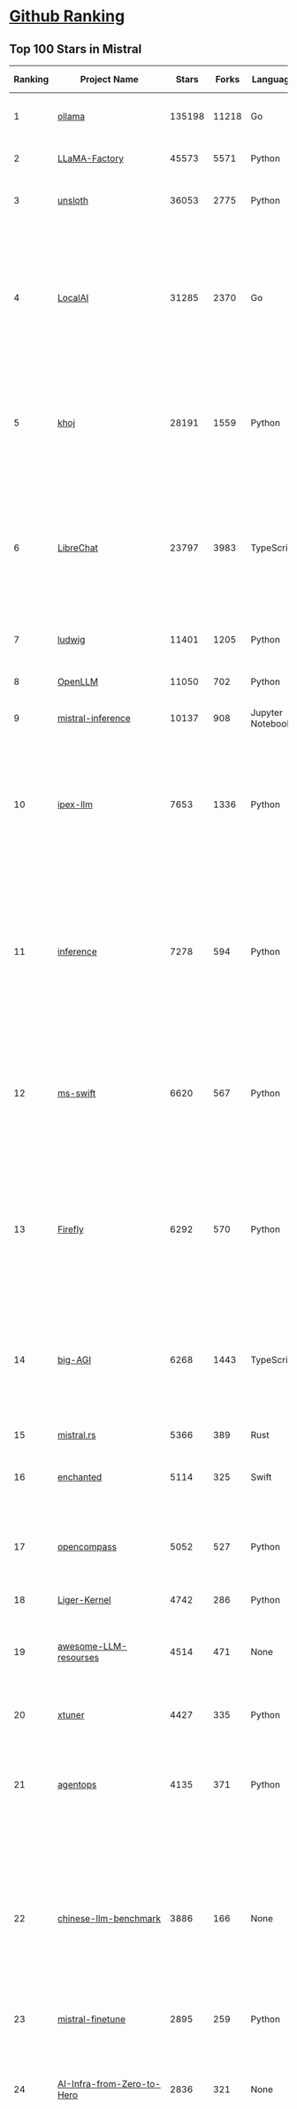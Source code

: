 [Github Ranking](../README.md)
==========

## Top 100 Stars in Mistral

| Ranking | Project Name | Stars | Forks | Language | Open Issues | Description | Last Commit |
| ------- | ------------ | ----- | ----- | -------- | ----------- | ----------- | ----------- |
| 1 | [ollama](https://github.com/ollama/ollama) | 135198 | 11218 | Go | 1467 | Get up and running with Llama 3.3, DeepSeek-R1, Phi-4, Gemma 3, and other large language models. | 2025-03-29T01:14:29Z |
| 2 | [LLaMA-Factory](https://github.com/hiyouga/LLaMA-Factory) | 45573 | 5571 | Python | 409 | Unified Efficient Fine-Tuning of 100+ LLMs & VLMs (ACL 2024) | 2025-03-28T09:44:39Z |
| 3 | [unsloth](https://github.com/unslothai/unsloth) | 36053 | 2775 | Python | 921 | Finetune Llama 3.3, DeepSeek-R1, Gemma 3 & Reasoning LLMs 2x faster with 70% less memory! 🦥 | 2025-03-27T07:26:19Z |
| 4 | [LocalAI](https://github.com/mudler/LocalAI) | 31285 | 2370 | Go | 416 | :robot: The free, Open Source alternative to OpenAI, Claude and others. Self-hosted and local-first. Drop-in replacement for OpenAI,  running on consumer-grade hardware. No GPU required. Runs gguf, transformers, diffusers and many more models architectures. Features: Generate Text, Audio, Video, Images, Voice Cloning, Distributed, P2P inference | 2025-03-28T21:37:18Z |
| 5 | [khoj](https://github.com/khoj-ai/khoj) | 28191 | 1559 | Python | 69 | Your AI second brain. Self-hostable. Get answers from the web or your docs. Build custom agents, schedule automations, do deep research. Turn any online or local LLM into your personal, autonomous AI (gpt, claude, gemini, llama, qwen, mistral). Get started - free. | 2025-03-28T19:53:10Z |
| 6 | [LibreChat](https://github.com/danny-avila/LibreChat) | 23797 | 3983 | TypeScript | 136 | Enhanced ChatGPT Clone: Features Agents, DeepSeek, Anthropic, AWS, OpenAI, Assistants API, Azure, Groq, o1, GPT-4o, Mistral, OpenRouter, Vertex AI, Gemini, Artifacts, AI model switching, message search, Code Interpreter, langchain, DALL-E-3, OpenAPI Actions, Functions, Secure Multi-User Auth, Presets, open-source for self-hosting. Active project. | 2025-03-28T23:27:39Z |
| 7 | [ludwig](https://github.com/ludwig-ai/ludwig) | 11401 | 1205 | Python | 38 | Low-code framework for building custom LLMs, neural networks, and other AI models | 2025-03-03T20:40:07Z |
| 8 | [OpenLLM](https://github.com/bentoml/OpenLLM) | 11050 | 702 | Python | 0 | Run any open-source LLMs, such as DeepSeek and Llama, as OpenAI compatible API endpoint in the cloud. | 2025-03-24T19:08:56Z |
| 9 | [mistral-inference](https://github.com/mistralai/mistral-inference) | 10137 | 908 | Jupyter Notebook | 121 | Official inference library for Mistral models | 2025-03-20T15:03:08Z |
| 10 | [ipex-llm](https://github.com/intel/ipex-llm) | 7653 | 1336 | Python | 1109 | Accelerate local LLM inference and finetuning (LLaMA, Mistral, ChatGLM, Qwen, DeepSeek, Mixtral, Gemma, Phi, MiniCPM, Qwen-VL, MiniCPM-V, etc.) on Intel XPU (e.g., local PC with iGPU and NPU, discrete GPU such as Arc, Flex and Max); seamlessly integrate with llama.cpp, Ollama, HuggingFace, LangChain, LlamaIndex, vLLM, DeepSpeed, Axolotl, etc. | 2025-03-28T09:21:53Z |
| 11 | [inference](https://github.com/xorbitsai/inference) | 7278 | 594 | Python | 166 | Replace OpenAI GPT with another LLM in your app by changing a single line of code. Xinference gives you the freedom to use any LLM you need. With Xinference, you're empowered to run inference with any open-source language models, speech recognition models, and multimodal models, whether in the cloud, on-premises, or even on your laptop. | 2025-03-27T14:25:47Z |
| 12 | [ms-swift](https://github.com/modelscope/ms-swift) | 6620 | 567 | Python | 491 | Use PEFT or Full-parameter to finetune 500+ LLMs (Qwen2.5, InternLM3, GLM4, Llama3.3, Mistral, Yi1.5, Baichuan2, DeepSeek-R1, ...) and 200+ MLLMs (Qwen2.5-VL, Qwen2.5-Omni, Qwen2-Audio, Llama3.2-Vision, Llava, InternVL2.5, MiniCPM-V-2.6, GLM4v, Xcomposer2.5, DeepSeek-VL2, Phi3.5-Vision, GOT-OCR2, ...). | 2025-03-28T15:44:35Z |
| 13 | [Firefly](https://github.com/yangjianxin1/Firefly) | 6292 | 570 | Python | 204 | Firefly: 大模型训练工具，支持训练Qwen2.5、Qwen2、Yi1.5、Phi-3、Llama3、Gemma、MiniCPM、Yi、Deepseek、Orion、Xverse、Mixtral-8x7B、Zephyr、Mistral、Baichuan2、Llma2、Llama、Qwen、Baichuan、ChatGLM2、InternLM、Ziya2、Vicuna、Bloom等大模型 | 2024-10-24T02:27:42Z |
| 14 | [big-AGI](https://github.com/enricoros/big-AGI) | 6268 | 1443 | TypeScript | 233 | AI suite powered by state-of-the-art models and providing advanced AI/AGI functions. It features AI personas, AGI functions, multi-model chats, text-to-image, voice, response streaming, code highlighting and execution, PDF import, presets for developers, much more. Deploy on-prem or in the cloud. | 2025-03-28T22:20:34Z |
| 15 | [mistral.rs](https://github.com/EricLBuehler/mistral.rs) | 5366 | 389 | Rust | 107 | Blazingly fast LLM inference. | 2025-03-29T01:26:00Z |
| 16 | [enchanted](https://github.com/gluonfield/enchanted) | 5114 | 325 | Swift | 89 | Enchanted is iOS and macOS app for chatting with private self hosted language models such as Llama2, Mistral or Vicuna using Ollama. | 2025-03-19T20:19:21Z |
| 17 | [opencompass](https://github.com/open-compass/opencompass) | 5052 | 527 | Python | 290 | OpenCompass is an LLM evaluation platform, supporting a wide range of models (Llama3, Mistral, InternLM2,GPT-4,LLaMa2, Qwen,GLM, Claude, etc) over 100+ datasets. | 2025-03-25T09:57:11Z |
| 18 | [Liger-Kernel](https://github.com/linkedin/Liger-Kernel) | 4742 | 286 | Python | 52 | Efficient Triton Kernels for LLM Training | 2025-03-28T23:23:53Z |
| 19 | [awesome-LLM-resourses](https://github.com/WangRongsheng/awesome-LLM-resourses) | 4514 | 471 | None | 0 | 🧑‍🚀 全世界最好的LLM资料总结（数据处理、模型训练、模型部署、o1 模型、MCP、小语言模型、视觉语言模型） \| Summary of the world's best LLM resources.  | 2025-03-28T05:54:42Z |
| 20 | [xtuner](https://github.com/InternLM/xtuner) | 4427 | 335 | Python | 214 | An efficient, flexible and full-featured toolkit for fine-tuning LLM (InternLM2, Llama3, Phi3, Qwen, Mistral, ...) | 2025-03-28T11:27:10Z |
| 21 | [agentops](https://github.com/AgentOps-AI/agentops) | 4135 | 371 | Python | 88 | Python SDK for AI agent monitoring, LLM cost tracking, benchmarking, and more. Integrates with most LLMs and agent frameworks including OpenAI Agents SDK, CrewAI, Langchain, Autogen, AG2, and CamelAI | 2025-03-28T15:45:46Z |
| 22 | [chinese-llm-benchmark](https://github.com/jeinlee1991/chinese-llm-benchmark) | 3886 | 166 | None | 28 | 目前已囊括203个大模型，覆盖chatgpt、gpt-4o、o3-mini、谷歌gemini、Claude3.5、智谱GLM-Zero、文心一言、qwen-max、百川、讯飞星火、商汤senseChat、minimax等商用模型， 以及DeepSeek-R1、qwq-32b、deepseek-v3、qwen2.5、llama3.3、phi-4、glm4、gemma3、mistral、书生internLM2.5等开源大模型。不仅提供能力评分排行榜，也提供所有模型的原始输出结果！ | 2025-03-27T10:54:46Z |
| 23 | [mistral-finetune](https://github.com/mistralai/mistral-finetune) | 2895 | 259 | Python | 32 | None | 2024-09-13T09:53:13Z |
| 24 | [AI-Infra-from-Zero-to-Hero](https://github.com/HuaizhengZhang/AI-Infra-from-Zero-to-Hero) | 2836 | 321 | None | 12 | 🚀 Awesome System for Machine Learning ⚡️ AI System Papers and Industry Practice. ⚡️ System for Machine Learning, LLM (Large Language Model), GenAI (Generative AI). 🍻 OSDI, NSDI, SIGCOMM, SoCC, MLSys, etc. 🗃️ Llama3, Mistral, etc. 🧑‍💻 Video Tutorials.  | 2024-08-14T05:12:47Z |
| 25 | [paperless-ai](https://github.com/clusterzx/paperless-ai) | 2789 | 101 | JavaScript | 9 | An automated document analyzer for Paperless-ngx using OpenAI API, Ollama, Deepseek-r1, Azure and all OpenAI API compatible Services to automatically analyze and tag your documents. | 2025-03-21T19:24:53Z |
| 26 | [xTuring](https://github.com/stochasticai/xTuring) | 2640 | 206 | Python | 10 | Build, customize and control you own LLMs. From data pre-processing to fine-tuning, xTuring provides an easy way to personalize open-source LLMs. Join our discord community: https://discord.gg/TgHXuSJEk6 | 2024-09-23T09:40:48Z |
| 27 | [lsp-ai](https://github.com/SilasMarvin/lsp-ai) | 2630 | 92 | Rust | 28 | LSP-AI is an open-source language server that serves as a backend for AI-powered functionality, designed to assist and empower software engineers, not replace them. | 2025-01-07T22:17:38Z |
| 28 | [secret-llama](https://github.com/abi/secret-llama) | 2605 | 164 | TypeScript | 18 | Fully private LLM chatbot that runs entirely with a browser with no server needed. Supports Mistral and LLama 3. | 2024-06-05T02:04:17Z |
| 29 | [elia](https://github.com/darrenburns/elia) | 2085 | 131 | Python | 12 | A snappy, keyboard-centric terminal user interface for interacting with large language models. Chat with ChatGPT, Claude, Llama 3, Phi 3, Mistral, Gemma and more. | 2024-10-10T19:12:52Z |
| 30 | [OnnxStream](https://github.com/vitoplantamura/OnnxStream) | 1927 | 89 | C++ | 55 | Lightweight inference library for ONNX files, written in C++. It can run Stable Diffusion XL 1.0 on a RPI Zero 2 (or in 298MB of RAM) but also Mistral 7B on desktops and servers. ARM, x86, WASM, RISC-V supported. Accelerated by XNNPACK. | 2025-03-18T05:20:30Z |
| 31 | [maid](https://github.com/Mobile-Artificial-Intelligence/maid) | 1906 | 208 | Dart | 11 | Maid is a cross-platform Flutter app for interfacing with GGUF / llama.cpp models locally, and with Ollama and OpenAI models remotely.  | 2025-03-28T02:38:33Z |
| 32 | [floneum](https://github.com/floneum/floneum) | 1806 | 93 | Rust | 39 | Instant, controllable, local pre-trained AI models in Rust | 2025-03-28T13:35:08Z |
| 33 | [Ollamac](https://github.com/kevinhermawan/Ollamac) | 1751 | 95 | Swift | 36 | Mac app for Ollama | 2025-03-12T22:28:22Z |
| 34 | [dialoqbase](https://github.com/n4ze3m/dialoqbase) | 1744 | 275 | TypeScript | 39 | Create chatbots with ease | 2024-10-15T14:24:20Z |
| 35 | [json_repair](https://github.com/mangiucugna/json_repair) | 1651 | 81 | Python | 0 | A python module to repair invalid JSON from LLMs | 2025-03-19T12:21:14Z |
| 36 | [papersgpt-for-zotero](https://github.com/papersgpt/papersgpt-for-zotero) | 1434 | 47 | JavaScript | 36 | Zotero chat PDF with AI, DeepSeek, GPT 4.5, ChatGPT, Claude, Gemini | 2025-03-26T02:05:15Z |
| 37 | [search2ai](https://github.com/fatwang2/search2ai) | 1259 | 192 | JavaScript | 17 | Help your LLMs online | 2025-02-19T16:26:01Z |
| 38 | [modelfusion](https://github.com/vercel/modelfusion) | 1244 | 88 | TypeScript | 33 | The TypeScript library for building AI applications. | 2024-07-19T15:17:19Z |
| 39 | [aws-genai-llm-chatbot](https://github.com/aws-samples/aws-genai-llm-chatbot) | 1205 | 367 | TypeScript | 23 | A modular and comprehensive solution to deploy a Multi-LLM and Multi-RAG powered chatbot (Amazon Bedrock, Anthropic, HuggingFace, OpenAI, Meta, AI21, Cohere, Mistral) using AWS CDK on AWS | 2025-03-25T14:53:11Z |
| 40 | [nextjs-ollama-llm-ui](https://github.com/jakobhoeg/nextjs-ollama-llm-ui) | 1165 | 282 | TypeScript | 13 | Fully-featured web interface for Ollama LLMs | 2025-02-04T19:07:06Z |
| 41 | [gp.nvim](https://github.com/Robitx/gp.nvim) | 1100 | 93 | Lua | 41 | Gp.nvim (GPT prompt) Neovim AI plugin: ChatGPT sessions & Instructable text/code operations & Speech to text [OpenAI, Ollama, Anthropic, ..] | 2024-09-23T12:32:50Z |
| 42 | [bedrock-claude-chat](https://github.com/aws-samples/bedrock-claude-chat) | 1073 | 396 | TypeScript | 112 | AWS-native chatbot using Bedrock + Claude (+Nova and Mistral) | 2025-03-28T08:05:36Z |
| 43 | [LLM-Prompt-Library](https://github.com/abilzerian/LLM-Prompt-Library) | 1067 | 112 | Python | 0 | My personal prompt library for various LLMs + scripts & tools. Suitable for models from Deepseek, OpenAI, Claude, Meta, Mistral, Google, Grok, and others. | 2025-03-18T17:04:23Z |
| 44 | [poe-api-wrapper](https://github.com/snowby666/poe-api-wrapper) | 1067 | 140 | Python | 27 | 👾 A Python API wrapper for Poe.com. With this, you will have free access to GPT-4, Claude, Llama, Gemini, Mistral and more! 🚀 | 2025-03-07T20:07:31Z |
| 45 | [chatd](https://github.com/BruceMacD/chatd) | 1021 | 71 | JavaScript | 26 | Chat with your documents using local AI | 2024-07-06T01:21:36Z |
| 46 | [BaseAI](https://github.com/LangbaseInc/BaseAI) | 992 | 83 | TypeScript | 4 | BaseAI — The Web AI Framework. The easiest way to build serverless autonomous AI agents with memory. Start building local-first, agentic pipes, tools, and memory. Deploy serverless with one command. | 2025-02-25T11:30:28Z |
| 47 | [RisuAI](https://github.com/kwaroran/RisuAI) | 952 | 164 | TypeScript | 61 | Make your own story. User-friendly software for LLM roleplaying | 2025-03-28T09:47:53Z |
| 48 | [graphrag-local-ollama](https://github.com/TheAiSingularity/graphrag-local-ollama) | 941 | 152 | Python | 43 | Local models support for Microsoft's graphrag using ollama (llama3, mistral, gemma2 phi3)- LLM & Embedding extraction | 2024-09-30T02:43:30Z |
| 49 | [ai-dev-gallery](https://github.com/microsoft/ai-dev-gallery) | 927 | 113 | C# | 41 | An open-source project for Windows developers to learn how to add AI with local models and APIs to Windows apps. | 2025-03-28T21:05:07Z |
| 50 | [generative-ai-use-cases-jp](https://github.com/aws-samples/generative-ai-use-cases-jp) | 872 | 206 | TypeScript | 90 | Application implementation with business use cases for safely utilizing generative AI in business operations | 2025-03-28T08:20:33Z |
| 51 | [witsy](https://github.com/nbonamy/witsy) | 822 | 60 | TypeScript | 6 | Witsy: desktop AI assistant | 2025-03-29T03:27:23Z |
| 52 | [MixtralKit](https://github.com/open-compass/MixtralKit) | 767 | 80 | Python | 12 | A toolkit for inference and evaluation of 'mixtral-8x7b-32kseqlen' from Mistral AI | 2023-12-15T19:10:55Z |
| 53 | [fine-tune-mistral](https://github.com/abacaj/fine-tune-mistral) | 709 | 63 | Python | 3 | Fine-tune mistral-7B on 3090s, a100s, h100s | 2023-10-11T17:25:59Z |
| 54 | [mistral-common](https://github.com/mistralai/mistral-common) | 704 | 78 | Python | 17 | None | 2025-03-19T22:27:53Z |
| 55 | [web-llm-chat](https://github.com/mlc-ai/web-llm-chat) | 696 | 118 | TypeScript | 9 | Chat with AI large language models running natively in your browser. Enjoy private, server-free, seamless AI conversations. | 2025-01-29T19:23:34Z |
| 56 | [Hexabot](https://github.com/Hexastack/Hexabot) | 683 | 120 | TypeScript | 124 | Hexabot is an open-source AI chatbot / agent builder. It allows you to create and manage multi-channel and multilingual chatbots / agents with ease.  | 2025-03-28T09:11:42Z |
| 57 | [tt-metal](https://github.com/tenstorrent/tt-metal) | 680 | 124 | C++ | 2173 | :metal: TT-NN operator library, and TT-Metalium low level kernel programming model. | 2025-03-29T03:36:51Z |
| 58 | [ComfyUI-IF_AI_tools](https://github.com/if-ai/ComfyUI-IF_AI_tools) | 618 | 47 | Python | 50 | ComfyUI-IF_AI_tools is a set of custom nodes for ComfyUI that allows you to generate prompts using a local Large Language Model (LLM) via Ollama. This tool enables you to enhance your image generation workflow by leveraging the power of language models. | 2025-03-09T09:11:32Z |
| 59 | [llm-finetuning](https://github.com/modal-labs/llm-finetuning) | 573 | 89 | Python | 3 | Guide for fine-tuning Llama/Mistral/CodeLlama models and more | 2024-08-28T10:44:08Z |
| 60 | [client-python](https://github.com/mistralai/client-python) | 571 | 119 | Python | 13 | Python client library for Mistral AI platform | 2025-03-26T15:19:38Z |
| 61 | [Owl](https://github.com/OwlAIProject/Owl) | 570 | 56 | Python | 6 | A personal wearable AI that runs locally | 2024-03-17T06:37:26Z |
| 62 | [mistral](https://github.com/stanford-crfm/mistral) | 569 | 52 | Python | 18 | Mistral: A strong, northwesterly wind: Framework for transparent and accessible large-scale language model training, built with Hugging Face 🤗  Transformers. | 2023-11-10T02:55:18Z |
| 63 | [parrot.nvim](https://github.com/frankroeder/parrot.nvim) | 549 | 35 | Lua | 3 | parrot.nvim 🦜 - the plugin that brings stochastic parrots to Neovim. | 2025-03-18T11:57:54Z |
| 64 | [BambooAI](https://github.com/pgalko/BambooAI) | 541 | 53 | Python | 11 | A Python library powered by Language Models (LLMs) for conversational data discovery and analysis. | 2025-03-02T07:52:21Z |
| 65 | [ai-commits-intellij-plugin](https://github.com/Blarc/ai-commits-intellij-plugin) | 530 | 41 | Kotlin | 23 | AI Commits for IntelliJ based IDEs/Android Studio. | 2025-03-28T17:49:42Z |
| 66 | [llmcord](https://github.com/jakobdylanc/llmcord) | 505 | 101 | Python | 2 | Make Discord your LLM frontend ● Supports any OpenAI compatible API (Ollama, LM Studio, vLLM, OpenRouter, xAI, Mistral, Groq and more) | 2025-03-27T12:54:57Z |
| 67 | [rag-chatbot](https://github.com/datvodinh/rag-chatbot) | 494 | 74 | Python | 6 |  Chat with multiple PDFs locally | 2024-10-11T04:30:01Z |
| 68 | [embedJs](https://github.com/llm-tools/embedJs) | 481 | 53 | TypeScript | 26 | A NodeJS RAG framework to easily work with LLMs and embeddings | 2025-02-14T10:53:44Z |
| 69 | [helix](https://github.com/helixml/helix) | 474 | 48 | Go | 124 | 🧬 Helix is a private GenAI stack for building AI applications with declarative pipelines, knowledge (RAG), API bindings, and first-class testing. | 2025-03-28T17:20:41Z |
| 70 | [ollama-voice-mac](https://github.com/apeatling/ollama-voice-mac) | 468 | 54 | Python | 8 | Mac compatible Ollama Voice | 2024-03-26T14:49:04Z |
| 71 | [aikit](https://github.com/sozercan/aikit) | 437 | 36 | Go | 20 | 🏗️ Fine-tune, build, and deploy open-source LLMs easily! | 2025-03-24T02:28:08Z |
| 72 | [obsidian-bmo-chatbot](https://github.com/longy2k/obsidian-bmo-chatbot) | 433 | 60 | TypeScript | 45 | Generate and brainstorm ideas while creating your notes using Large Language Models (LLMs) from Ollama, LM Studio, Anthropic, Google Gemini, Mistral AI, OpenAI, and more for Obsidian. | 2024-09-12T04:07:29Z |
| 73 | [mlx-llm](https://github.com/riccardomusmeci/mlx-llm) | 432 | 30 | Python | 0 | Large Language Models (LLMs) applications and tools running on Apple Silicon in real-time with Apple MLX. | 2025-01-29T07:13:07Z |
| 74 | [LESS](https://github.com/princeton-nlp/LESS) | 424 | 41 | Jupyter Notebook | 15 | [ICML 2024] LESS: Selecting Influential Data for Targeted Instruction Tuning | 2024-10-20T03:11:58Z |
| 75 | [bolna](https://github.com/voxos-ai/bolna) | 416 | 112 | Python | 28 | End-to-end platform for building voice first multimodal agents | 2024-10-28T05:40:38Z |
| 76 | [DevoxxGenieIDEAPlugin](https://github.com/devoxx/DevoxxGenieIDEAPlugin) | 407 | 47 | Java | 44 | DevoxxGenie is a plugin for IntelliJ IDEA that uses local LLM's (Ollama, LMStudio, GPT4All, Jan and Llama.cpp) and Cloud based LLMs to help review, test, explain your project code. | 2025-03-26T08:01:22Z |
| 77 | [xllm](https://github.com/BobaZooba/xllm) | 400 | 21 | Python | 6 | 🦖 X—LLM: Cutting Edge & Easy LLM Finetuning | 2024-01-17T16:43:39Z |
| 78 | [fltr](https://github.com/moritztng/fltr) | 380 | 8 | Rust | 1 | Like grep but for natural language questions. Based on Mistral 7B or Mixtral 8x7B. | 2024-03-13T11:39:01Z |
| 79 | [GPTPortal](https://github.com/Zaki-1052/GPTPortal) | 367 | 65 | JavaScript | 2 | A feature-rich portal to chat with GPT-4, Claude, Gemini, Mistral, & OpenAI Assistant APIs via a lightweight Node.js web app; supports customizable multimodality for voice, images, & files. | 2025-03-07T19:37:35Z |
| 80 | [edgen](https://github.com/edgenai/edgen) | 357 | 16 | Rust | 23 | ⚡  Edgen: Local, private GenAI server alternative to OpenAI. No GPU required. Run AI models locally: LLMs (Llama2, Mistral, Mixtral...), Speech-to-text (whisper) and many others. | 2024-05-23T14:21:38Z |
| 81 | [NeuralFlow](https://github.com/valine/NeuralFlow) | 345 | 15 | Python | 4 | Visualize the intermediate output of Mistral 7B | 2025-01-22T11:25:17Z |
| 82 | [ai_automation_suggester](https://github.com/ITSpecialist111/ai_automation_suggester) | 345 | 12 | Python | 5 | This custom Home Assistant integration automatically scans your entities, detects new devices, and uses AI (via cloud and local APIs) to suggest tailored automations. It supports multiple AI providers, including OpenAI, Anthropic, Google, Groq, LocalAI, Mistral and Ollama. The integration provides automation suggestions via HASS notifications | 2025-03-09T20:09:18Z |
| 83 | [KVQuant](https://github.com/SqueezeAILab/KVQuant) | 337 | 30 | Python | 14 | [NeurIPS 2024] KVQuant: Towards 10 Million Context Length LLM Inference with KV Cache Quantization | 2024-08-13T11:19:28Z |
| 84 | [LLaMa2lang](https://github.com/AI-Commandos/LLaMa2lang) | 300 | 34 | Python | 0 | Convenience scripts to finetune (chat-)LLaMa3 and other models for any language | 2024-06-17T14:00:13Z |
| 85 | [airunner](https://github.com/Capsize-Games/airunner) | 300 | 24 | Python | 29 | Stable Diffusion and LLMs offline on your own hardware | 2025-03-29T01:29:25Z |
| 86 | [mistral](https://github.com/openstack/mistral) | 291 | 118 | Python | 0 | Workflow Service for OpenStack. Mirror of code maintained at opendev.org. | 2025-03-18T23:37:58Z |
| 87 | [OllamaKit](https://github.com/kevinhermawan/OllamaKit) | 284 | 29 | Swift | 5 | Ollama client for Swift | 2025-03-09T22:20:34Z |
| 88 | [nanodl](https://github.com/HMUNACHI/nanodl) | 284 | 10 | Python | 2 | A Jax-based library for designing and training transformer models from scratch. | 2024-08-28T21:24:22Z |
| 89 | [simple-openai](https://github.com/sashirestela/simple-openai) | 282 | 32 | Java | 5 | A Java library to use the OpenAI Api in the simplest possible way. | 2025-03-22T20:52:57Z |
| 90 | [yalm](https://github.com/andrewkchan/yalm) | 274 | 27 | C++ | 1 | Yet Another Language Model: LLM inference in C++/CUDA, no libraries except for I/O | 2025-01-15T07:22:42Z |
| 91 | [llm-mistral-invoice-cpu](https://github.com/katanaml/llm-mistral-invoice-cpu) | 266 | 62 | Python | 0 | Data extraction with LLM on CPU | 2024-03-26T05:44:59Z |
| 92 | [Heat](https://github.com/nathanborror/Heat) | 260 | 17 | Swift | 4 | An LLM agnostic desktop and mobile client. | 2025-03-28T17:16:13Z |
| 93 | [aicommit2](https://github.com/tak-bro/aicommit2) | 256 | 20 | TypeScript | 7 | A Reactive CLI that generates git commit messages with Ollama, ChatGPT, Gemini, Claude, Mistral and other AI | 2025-03-27T05:44:37Z |
| 94 | [unsaged](https://github.com/jorge-menjivar/unsaged) | 255 | 78 | TypeScript | 15 | Open source chat kit engineered for seamless interaction with AI models. | 2025-02-25T18:02:25Z |
| 95 | [ai-playground](https://github.com/rokbenko/ai-playground) | 243 | 57 | Python | 0 | Code from tutorials presented on the "Code AI with Rok" YouTube channel | 2025-03-25T12:11:24Z |
| 96 | [inferflow](https://github.com/inferflow/inferflow) | 238 | 25 | C++ | 8 | Inferflow is an efficient and highly configurable inference engine for large language models (LLMs). | 2024-03-15T06:52:33Z |
| 97 | [companion-vscode](https://github.com/quack-ai/companion-vscode) | 231 | 12 | TypeScript | 3 | VSCode extension of Quack Companion 💻 Turn your team insights into a portable plug-and-play context for code generation. Alternative to GitHub Copilot powered by OSS LLMs (Mistral, Gemma, etc.), served with Ollama. | 2024-10-01T04:06:14Z |
| 98 | [TPU-Alignment](https://github.com/Locutusque/TPU-Alignment) | 230 | 25 | Jupyter Notebook | 0 | Fully fine-tune large models like Mistral, Llama-2-13B, or Qwen-14B completely for free | 2024-10-31T20:34:59Z |
| 99 | [ProX](https://github.com/GAIR-NLP/ProX) | 229 | 18 | Python | 2 | Offical Repo for "Programming Every Example: Lifting Pre-training Data Quality Like Experts at Scale" | 2025-02-16T07:59:43Z |
| 100 | [ollama-ai](https://github.com/gbaptista/ollama-ai) | 227 | 8 | Ruby | 0 | A Ruby gem for interacting with Ollama's API that allows you to run open source AI LLMs (Large Language Models) locally. | 2024-07-21T11:13:36Z |

